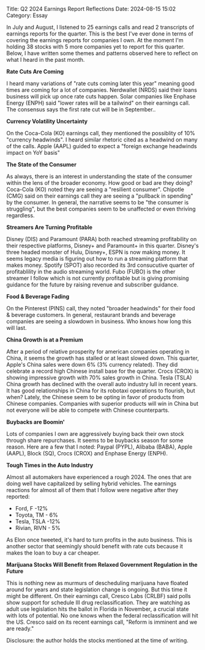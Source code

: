 Title: Q2 2024 Earnings Report Reflections 
Date: 2024-08-15 15:02
Category: Essay

In July and August, I listened to 25 earnings calls and read 2 transcripts of earnings reports for the quarter. 
This is the best I've ever done in terms of covering the earnings reports for companies I own. At the moment 
I'm holding 38 stocks with 5 more companies yet to report for this quarter. Below, I have written some themes and 
patterns observed here to reflect on what I heard in the past month.

**Rate Cuts Are Coming**

I heard many variations of "rate cuts coming later this year" meaning good times are coming for a lot of companies.
Nerdwallet (NRDS) said their loans business will pick up once rate cuts happen. Solar companies like 
Enphase Energy (ENPH) said "lower rates will be a tailwind" on their earnings call.
The consensus says the first rate cut will be in September..

**Currency Volatility Uncertainty**

On the Coca-Cola (KO) earnings call, they mentioned the possiblity of 10% "currency headwinds". I heard similar rhetoric cited as a headwind on many of the calls. Apple (AAPL) guided to expect a "foreign exchange headwinds impact on YoY basis"

**The State of the Consumer**

As always, there is an interest in understanding the state of the consumer within the lens of the broader economy. 
How good or bad are they doing? Coca-Cola (KO) noted they are seeing a "resilient consumer".
Chipotle (CMG) said on their earnings call they are seeing a "pullback in spending" by the consumer.
In general, the narrative seems to be "the consumer is struggling", but the best companies seem to be 
unaffected or even thriving regardless.

**Streamers Are Turning Profitable**

Disney (DIS) and Paramount (PARA) both reached streaming profitability on their respective platforms, 
Disney+ and Paramount+ in this quarter. Disney's three headed monster of Hulu, Disney+, ESPN is now making money. 
It seems legacy media is figuring out how to run a streaming platform that makes money. Spotify (SPOT) also recorded 
its 3rd consucutive quarter of profitablility in the audio streaming world. Fubo (FUBO) is the other streamer 
I follow which is not currently profitable but is giving promising guidance for the future by raising revenue and subscriber guidance.

**Food & Beverage Fading**

On the Pinterest (PINS) call, they noted "broader headwinds" for their food & beverage customers. In general, restaurant brands and beverage companies are seeing a slowdown in business. Who knows how long this will last.

**China Growth is at a Premium**

After a period of relative prosperity for american companies operating in China, it seems the growth has stalled 
or at least slowed down. This quarter, Apple's China sales were down 6% (3% currency related). They did celebrate 
a record high Chinese install base for the quarter. Crocs (CROX) is showing impressive growth with 70% sales growth
in China. Tesla (TSLA) China growth has declined with the overall auto industry lull in recent years. It has good 
relationships in China for its robotaxi operations to flourish, but when? Lately, the Chinese seem to be opting in 
favor of products from Chinese companies. Companies with superior products will win in China but not everyone will 
be able to compete with Chinese counterparts.

**Buybacks are Boomin'**

Lots of companies I own are aggressively buying back their own stock through share repurchases. It seems to be buybacks season for some reason. Here are a few that I noted: Paypal (PYPL), Alibaba (BABA), Apple (AAPL), Block (SQ), Crocs (CROX) and Enphase Energy (ENPH).

**Tough Times in the Auto Industry**

Almost all automakers have experienced a rough 2024. The ones that are doing well have capitalized by selling hybrid vehicles.
The earnings reactions for almost all of them that I follow were negative after they reported:

- Ford,    F    -12%
- Toyota, TM    - 6%
- Tesla,  TSLA  -12%
- Rivian, RIVN  - 5%

As Elon once tweeted, it's hard to turn profits in the auto business. This is another sector that seemingly should benefit with rate cuts because it makes the loan to buy a car cheaper.

**Marijuana Stocks Will Benefit from Relaxed Government Regulation in the Future**

This is nothing new as murmurs of descheduling marijuana have floated around for years and state legislation change is ongoing. But this time it might be different. On their earnings call, Cresco Labs (CRLBF) said polls show support for schedule III drug reclassification. They are watching as adult use legislation hits the ballot in Florida in November, a crucial state with lots of potential. No one knows when the federal reclassification will hit the US. Cresco said on its recent earnings call, "Reform is imminent and we are ready." 

Disclosure: the author holds the stocks mentioned at the time of writing.